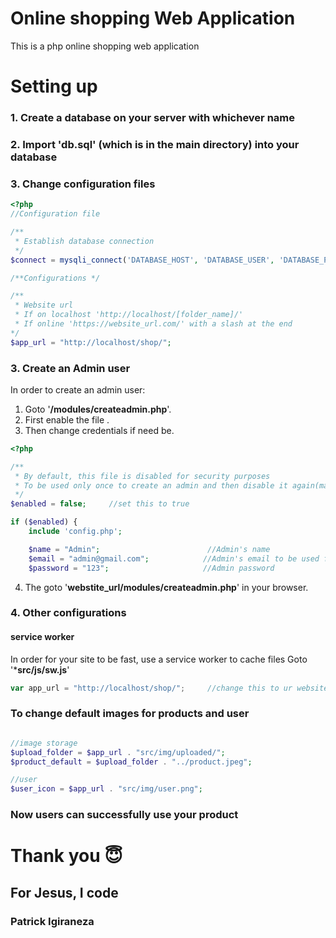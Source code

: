 # Online shopping Web Application

This is a php online shopping web application

# Setting up

### 1. Create a database on your server with whichever name

### 2. Import **'db.sql'** (which is in the main directory) into your database

### 3. Change configuration files
```php
<?php
//Configuration file

/**
 * Establish database connection
 */
$connect = mysqli_connect('DATABASE_HOST', 'DATABASE_USER', 'DATABASE_PASSWORD', 'DATABASE _NAME');

/**Configurations */

/** 
 * Website url 
 * If on localhost 'http://localhost/[folder_name]/'
 * If online 'https://website_url.com/' with a slash at the end
*/
$app_url = "http://localhost/shop/";                                 
```

### 3. Create an Admin user

In order to create an admin user:
1. Goto '**/modules/createadmin.php**'.
2. First enable the file .
3. Then change credentials if need be.

```php
<?php

/**
 * By default, this file is disabled for security purposes
 * To be used only once to create an admin and then disable it again(make it false)
 */
$enabled = false;     //set this to true

if ($enabled) {
    include 'config.php';

    $name = "Admin";                        //Admin's name
    $email = "admin@gmail.com";            //Admin's email to be used for login
    $password = "123";                     //Admin password
```

4. The goto '**webstite_url/modules/createadmin.php**' in your browser.

### 4. Other configurations

#### service worker
In order for your site to be fast, use a service worker to cache files 
Goto '***src/js/sw.js**'
```js
var app_url = "http://localhost/shop/";     //change this to ur website url
```

### To change default images for products and user
```php

//image storage
$upload_folder = $app_url . "src/img/uploaded/";
$product_default = $upload_folder . "../product.jpeg";

//user
$user_icon = $app_url . "src/img/user.png";

```

### Now users can successfully use your product

# Thank you 😇

## For Jesus, I code
### Patrick Igiraneza
